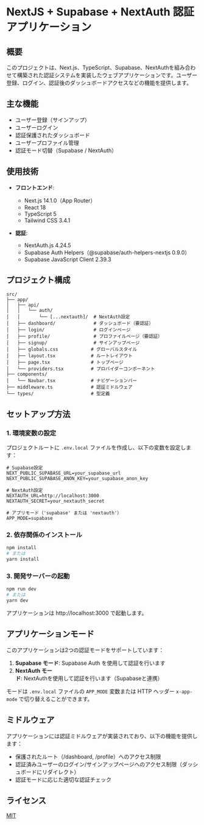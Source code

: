 # NextJS + Supabase + NextAuth 認証アプリケーション

## 概要

このプロジェクトは、Next.js、TypeScript、Supabase、NextAuthを組み合わせて構築された認証システムを実装したウェブアプリケーションです。ユーザー登録、ログイン、認証後のダッシュボードアクセスなどの機能を提供します。

## 主な機能

- ユーザー登録（サインアップ）
- ユーザーログイン
- 認証保護されたダッシュボード
- ユーザープロファイル管理
- 認証モード切替（Supabase / NextAuth）

## 使用技術

- **フロントエンド**:
  - Next.js 14.1.0（App Router）
  - React 18
  - TypeScript 5
  - Tailwind CSS 3.4.1

- **認証**:
  - NextAuth.js 4.24.5
  - Supabase Auth Helpers（@supabase/auth-helpers-nextjs 0.9.0）
  - Supabase JavaScript Client 2.39.3

## プロジェクト構成

```
src/
├── app/
│   ├── api/
│   │   └── auth/
│   │       └── [...nextauth]/  # NextAuth設定
│   ├── dashboard/              # ダッシュボード（要認証）
│   ├── login/                  # ログインページ
│   ├── profile/                # プロファイルページ（要認証）
│   ├── signup/                 # サインアップページ
│   ├── globals.css            # グローバルスタイル
│   ├── layout.tsx             # ルートレイアウト
│   ├── page.tsx               # トップページ
│   └── providers.tsx          # プロバイダーコンポーネント
├── components/
│   └── Navbar.tsx             # ナビゲーションバー
├── middleware.ts              # 認証ミドルウェア
└── types/                     # 型定義
```

## セットアップ方法

### 1. 環境変数の設定

プロジェクトルートに `.env.local` ファイルを作成し、以下の変数を設定します：

```
# Supabase設定
NEXT_PUBLIC_SUPABASE_URL=your_supabase_url
NEXT_PUBLIC_SUPABASE_ANON_KEY=your_supabase_anon_key

# NextAuth設定
NEXTAUTH_URL=http://localhost:3000
NEXTAUTH_SECRET=your_nextauth_secret

# アプリモード（'supabase' または 'nextauth'）
APP_MODE=supabase
```

### 2. 依存関係のインストール

```bash
npm install
# または
yarn install
```

### 3. 開発サーバーの起動

```bash
npm run dev
# または
yarn dev
```

アプリケーションは http://localhost:3000 で起動します。

## アプリケーションモード

このアプリケーションは2つの認証モードをサポートしています：

1. **Supabase モード**: Supabase Auth を使用して認証を行います
2. **NextAuth モード**: NextAuthを使用して認証を行います（Supabaseと連携）

モードは `.env.local` ファイルの `APP_MODE` 変数または HTTP ヘッダー `x-app-mode` で切り替えることができます。

## ミドルウェア

アプリケーションには認証ミドルウェアが実装されており、以下の機能を提供します：

- 保護されたルート（/dashboard, /profile）へのアクセス制限
- 認証済みユーザーのログイン/サインアップページへのアクセス制限（ダッシュボードにリダイレクト）
- 認証モードに応じた適切な認証チェック

## ライセンス

[MIT](LICENSE) 